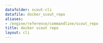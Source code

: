 ```yaml
---
datafolder: scout-cli
datafile: docker_scout_repo
aliases:
- /engine/reference/commandline/scout_repo
title: docker scout repo
layout: cli
---
```


<!--
此页面是根据 Docker 源代码自动生成的。如果您想建议更改此处显示的文本，请在 GitHub 上的源代码仓库中打开一个工单：

https://github.com/docker/scout-cli
-->
